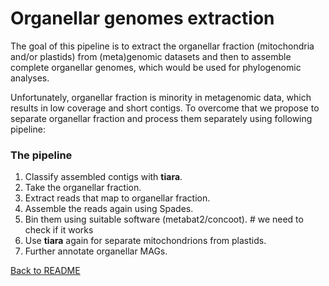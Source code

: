 # Organellar genomes extraction

The goal of this pipeline is to extract the organellar fraction (mitochondria and/or plastids) 
from (meta)genomic datasets and then to assemble complete organellar genomes,
which would be used for phylogenomic analyses. 

Unfortunately, organellar fraction is minority in metagenomic data, which results in low coverage and short contigs.
To overcome that we propose to separate organellar fraction and process them separately using following pipeline:

### The pipeline

1. Classify assembled contigs with **tiara**. 
2. Take the organellar fraction.
3. Extract reads that map to organellar fraction.
4. Assemble the reads again using Spades.
5. Bin them using suitable software (metabat2/concoot). # we need to check if it works
6. Use **tiara** again for separate mitochondrions from plastids.
7. Further annotate organellar MAGs. 



[Back to README](README.md)